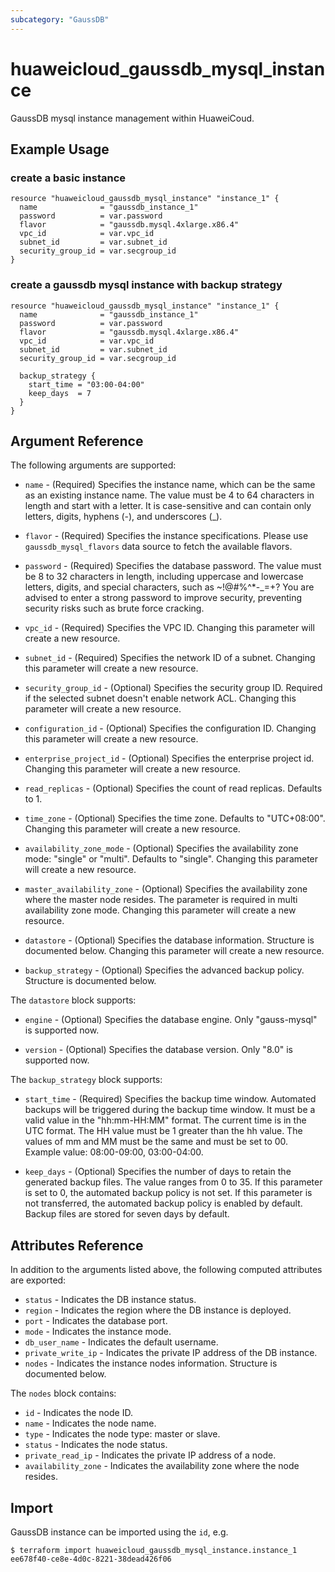 ```yaml
---
subcategory: "GaussDB"
---
```


# huaweicloud\_gaussdb\_mysql\_instance

GaussDB mysql instance management within HuaweiCoud.

## Example Usage

### create a basic instance

```hcl
resource "huaweicloud_gaussdb_mysql_instance" "instance_1" {
  name              = "gaussdb_instance_1"
  password          = var.password
  flavor            = "gaussdb.mysql.4xlarge.x86.4"
  vpc_id            = var.vpc_id
  subnet_id         = var.subnet_id
  security_group_id = var.secgroup_id
}
```

### create a gaussdb mysql instance with backup strategy

```hcl
resource "huaweicloud_gaussdb_mysql_instance" "instance_1" {
  name              = "gaussdb_instance_1"
  password          = var.password
  flavor            = "gaussdb.mysql.4xlarge.x86.4"
  vpc_id            = var.vpc_id
  subnet_id         = var.subnet_id
  security_group_id = var.secgroup_id

  backup_strategy {
    start_time = "03:00-04:00"
    keep_days  = 7
  }
}
```

## Argument Reference

The following arguments are supported:

* `name` - (Required) Specifies the instance name, which can be the same
  as an existing instance name. The value must be 4 to 64 characters in
  length and start with a letter. It is case-sensitive and can contain
  only letters, digits, hyphens (-), and underscores (_).

* `flavor` - (Required) Specifies the instance specifications. Please use
  `gaussdb_mysql_flavors` data source to fetch the available flavors.

* `password` - (Required) Specifies the database password. The value must be 8 to 32 characters
  in length, including uppercase and lowercase letters, digits, and special characters,
  such as ~!@#%^*-_=+? You are advised to enter a strong password to improve security, preventing
  security risks such as brute force cracking.

* `vpc_id` -  (Required) Specifies the VPC ID.
  Changing this parameter will create a new resource.

* `subnet_id` - (Required) Specifies the network ID of a subnet.
  Changing this parameter will create a new resource.

* `security_group_id` - (Optional) Specifies the security group ID. Required if the selected subnet doesn't enable network ACL.
  Changing this parameter will create a new resource.

* `configuration_id` - (Optional) Specifies the configuration ID.
  Changing this parameter will create a new resource.

* `enterprise_project_id` - (Optional) Specifies the enterprise project id.
  Changing this parameter will create a new resource.

* `read_replicas` - (Optional) Specifies the count of read replicas. Defaults to 1.

* `time_zone` - (Optional) Specifies the time zone. Defaults to "UTC+08:00".
  Changing this parameter will create a new resource.

* `availability_zone_mode` - (Optional) Specifies the availability zone mode: "single" or "multi".
  Defaults to "single". Changing this parameter will create a new resource.

* `master_availability_zone` - (Optional) Specifies the availability zone where the master node resides.
  The parameter is required in multi availability zone mode. Changing this parameter will create a new resource.

* `datastore` - (Optional) Specifies the database information. Structure is documented below.
  Changing this parameter will create a new resource.

* `backup_strategy` - (Optional) Specifies the advanced backup policy. Structure is documented below.

The `datastore` block supports:

* `engine` - (Optional) Specifies the database engine. Only "gauss-mysql" is supported now.

* `version` - (Optional) Specifies the database version. Only "8.0" is supported now.


The `backup_strategy` block supports:

* `start_time` - (Required) Specifies the backup time window. Automated backups
  will be triggered during the backup time window. It must be a valid value in
  the "hh:mm-HH:MM" format. The current time is in the UTC format.
  The HH value must be 1 greater than the hh value. The values of mm and MM
  must be the same and must be set to 00. Example value: 08:00-09:00, 03:00-04:00.
  
* `keep_days` - (Optional) Specifies the number of days to retain the generated
   backup files. The value ranges from 0 to 35.
   If this parameter is set to 0, the automated backup policy is not set.
   If this parameter is not transferred, the automated backup policy is enabled by default.
   Backup files are stored for seven days by default.

## Attributes Reference

In addition to the arguments listed above, the following computed attributes are exported:

* `status` - Indicates the DB instance status.
* `region` - Indicates the region where the DB instance is deployed.
* `port` - Indicates the database port.
* `mode` - Indicates the instance mode.
* `db_user_name` - Indicates the default username.
* `private_write_ip` - Indicates the private IP address of the DB instance.
* `nodes` - Indicates the instance nodes information. Structure is documented below.

The `nodes` block contains:

- `id` - Indicates the node ID.
- `name` - Indicates the node name.
- `type` - Indicates the node type: master or slave.
- `status` - Indicates the node status.
- `private_read_ip` - Indicates the private IP address of a node.
- `availability_zone` - Indicates the availability zone where the node resides.

## Import

GaussDB instance can be imported using the `id`, e.g.

```
$ terraform import huaweicloud_gaussdb_mysql_instance.instance_1 ee678f40-ce8e-4d0c-8221-38dead426f06
```
